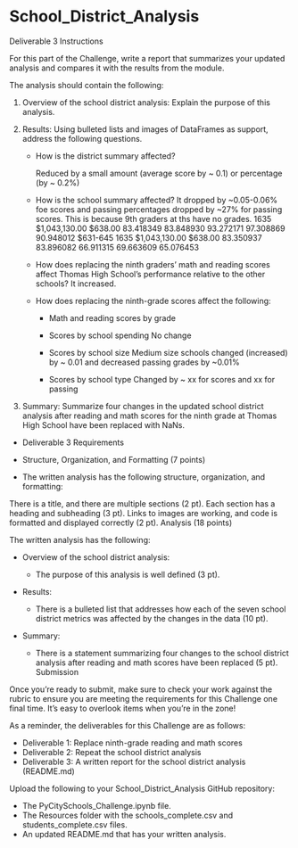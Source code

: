 # School_District_Analysis

Deliverable 3 Instructions

For this part of the Challenge, write a report that summarizes your updated analysis and compares it with the results from the module.

The analysis should contain the following:

1. Overview of the school district analysis: Explain the purpose of this analysis.

2. Results: Using bulleted lists and images of DataFrames as support, address the following questions.

    - How is the district summary affected?
      
      Reduced by a small amount (average score by ~ 0.1) or percentage (by ~ 0.2%)

    - How is the school summary affected?
It dropped by ~0.05-0.06% foe scores and passing percentages dropped by ~27% for passing scores. This is because 9th graders at ths have no grades.
    1635	$1,043,130.00	$638.00	83.418349	83.848930	93.272171	97.308869	90.948012	$631-645
    1635	$1,043,130.00	$638.00	83.350937	83.896082	66.911315	69.663609	65.076453
    
    - How does replacing the ninth graders’ math and reading scores affect Thomas High School’s performance relative to the other schools?
    It increased.
    
    - How does replacing the ninth-grade scores affect the following:
      - Math and reading scores by grade
      
      - Scores by school spending
      No change
      
      - Scores by school size
      Medium size schools changed (increased) by ~ 0.01 and decreased passing grades by ~0.01%
      
      - Scores by school type
      Changed by ~ xx for scores and xx for passing
3. Summary: Summarize four changes in the updated school district analysis after reading and math scores for the ninth grade at Thomas High School have been replaced with NaNs.

- Deliverable 3 Requirements

- Structure, Organization, and Formatting (7 points)

- The written analysis has the following structure, organization, and formatting:

There is a title, and there are multiple sections (2 pt).
Each section has a heading and subheading (3 pt).
Links to images are working, and code is formatted and displayed correctly (2 pt).
Analysis (18 points)

The written analysis has the following:

- Overview of the school district analysis:

  - The purpose of this analysis is well defined (3 pt).

- Results:

  - There is a bulleted list that addresses how each of the seven school district metrics was affected by the changes in the data (10 pt).

- Summary:

  - There is a statement summarizing four changes to the school district analysis after reading and math scores have been replaced (5 pt).
Submission

Once you’re ready to submit, make sure to check your work against the rubric to ensure you are meeting the requirements for this Challenge one final time. It’s easy to overlook items when you’re in the zone!

As a reminder, the deliverables for this Challenge are as follows:

- Deliverable 1: Replace ninth-grade reading and math scores
- Deliverable 2: Repeat the school district analysis
- Deliverable 3: A written report for the school district analysis (README.md)

Upload the following to your School_District_Analysis GitHub repository:

- The PyCitySchools_Challenge.ipynb file.
- The Resources folder with the schools_complete.csv and students_complete.csv files.
- An updated README.md that has your written analysis.

